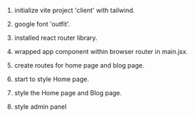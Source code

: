 1) initialize vite project 'client' with tailwind.

2) google font 'outfit'.

3) installed react router library.

4) wrapped app component within browser router in main.jsx.

5) create routes for home page and blog page.

6) start to style Home page.

7) style the Home page and Blog page.

8) style admin panel